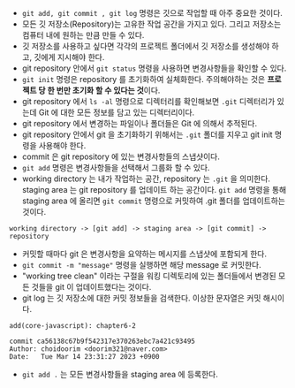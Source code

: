 - `git add, git commit , git log` 명령은 깃으로 작업할 때 아주 중요한 것이다.
- 모든 깃 저장소(Repository)는 고유한 작업 공간을 가지고 있다. 그리고 저장소는 컴퓨터 내에 원하는 만큼 만들 수 있다. 
- 깃 저장소를 사용하고 싶다면 각각의 프로젝트 폴더에서 깃 저장소를 생성해야 하고, 깃에게 지시해야 한다. 
- git repository 안에서 `git status` 명령을 사용하면 변경사항들을 확인할 수 있다.
- `git init` 명령은 repository 를 초기화하여 실체화한다. 주의해야하는 것은 **프로젝트 당 한 번만 초기화 할 수 있다는 것**이다.
- git repository 에서 `ls -al` 명령으로 디렉터리를 확인해보면 `.git` 디렉터리가 있는데 Git 에 대한 모든 정보를 담고 있는 디렉터리이다.
- git repository 에서 변경하는 파일이나 폴더들은 Git 에 의해서 추적된다.
- git repository 안에서 git 을 초기화하기 위해서는 `.git` 폴더를 지우고 git init 명령을 사용해야 한다.
- commit 은 git repository 에 있는 변경사항들의 스냅샷이다.
- `git add` 명령은 변경사항들을 선택해서 그룹화 할 수 있다.
- working directory 는 내가 작업하는 공간, repository 는 `.git` 을 의미한다. staging area 는 git repository 를 업데이트 하는 공간이다. `git add` 명령을 통해 staging area 에 올리면 `git commit` 명령으로 커밋하여 .git 폴더를 업데이트하는 것이다.
```
working directory -> [git add] -> staging area -> [git commit] -> repository
```
- 커밋할 때마다 git 은 변경사항을 요약하는 메시지를 스냅샷에 포함되게 한다. 
- `git commit -m "message"` 명령을 실행하면 해당 message 로 커밋한다.
- "working tree clean" 이라는 구절을 워킹 디렉토리에 있는 폴더들에서 변경된 모든 것들을 git 이 업데이트했다는 것이다.
- git log 는 깃 저장소에 대한 커밋 정보들을 검색한다. 이상한 문자열은 커밋 해시이다.
```
add(core-javascript): chapter6-2

commit ca56138c67b9f542317e370263ebc7a421c93495
Author: choidoorim <doorim321@naver.com>
Date:   Tue Mar 14 23:31:27 2023 +0900
```
- `git add .` 는 모든 변경사항들을 staging area 에 등록한다.
